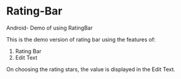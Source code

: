 Rating-Bar
==========

Android- Demo of using RatingBar


This is the demo version of rating bar using the features of:
1. Rating Bar
2. Edit Text

On choosing the rating stars, the value is displayed in the Edit Text.
